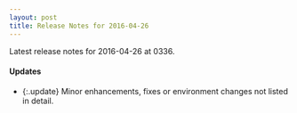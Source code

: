 ```yaml
---
layout: post
title: Release Notes for 2016-04-26
---
```


Latest release notes for 2016-04-26 at 0336.

<div class='updates' markdown='1'>

#### Updates

- {:.update} Minor enhancements, fixes or environment changes not listed in detail.

</div>


